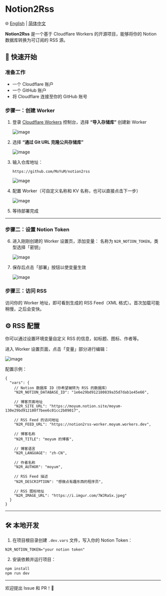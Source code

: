 # Notion2Rss

🌐 [English](README-en.md) | [简体中文](README.md)

**Notion2Rss** 是一个基于 Cloudflare Workers 的开源项目，能够将你的 Notion 数据库转换为可订阅的 RSS 源。

## 🚀 快速开始

### 准备工作

* 一个 Cloudflare 账户
* 一个 GitHub 账户
* 将 Cloudflare 连接至你的 GitHub 账号

### 步骤一：创建 Worker

1. 登录 [Cloudflare Workers](https://workers.cloudflare.com/) 控制台，选择 **“导入存储库”** 创建新 Worker

   ![image](https://github.com/user-attachments/assets/f9c0a82a-9576-47ae-8815-8f1a40bcbfc7)

3. 选择 **“通过 Git URL 克隆公共存储库”**

   ![image](https://github.com/user-attachments/assets/14e2fed8-cdad-497a-8128-3defc7e9c526)

5. 输入仓库地址：

   ```
   https://github.com/MoYuM/notion2rss
   ```

   ![image](https://github.com/user-attachments/assets/d674b15b-c754-4792-8afd-800f49eaaf34)

6. 配置 Worker（可自定义名称和 KV 名称，也可以直接点击下一步）

   ![image](https://github.com/user-attachments/assets/dce4416b-8e79-4722-b7d0-83d3d19f5d4a)

8. 等待部署完成

---

### 步骤二：设置 Notion Token

6. 进入刚刚创建的 Worker 设置页，添加变量：
   名称为 `N2R_NOTION_TOKEN`，类型选择「密钥」

   ![image](https://github.com/user-attachments/assets/963c56ad-66aa-44bc-b9fa-cd3fc5c5d79e)

8. 保存后点击「部署」按钮以使变量生效


   ![image](https://github.com/user-attachments/assets/38c7ca79-8b47-4c18-b555-b9e36d888147)


### 步骤三：访问 RSS

访问你的 Worker 地址，即可看到生成的 RSS Feed（XML 格式）。首次加载可能稍慢，之后会变快。


## ⚙️ RSS 配置

你可以通过设置环境变量自定义 RSS 的信息，如标题、图标、作者等。

进入 Worker 设置页面，点击「变量」部分进行编辑：

![image](https://github.com/user-attachments/assets/67b34950-3644-4f23-b680-9dc5d5778d66)

配置示例：

```jsonc
{
  "vars": {
    // Notion 数据库 ID（你希望被转为 RSS 的数据库）
    "N2R_NOTION_DATABASE_ID": "1e6e29bd912180839a35d7dab1e45e66",

    // 博客页面地址
    "N2R_SITE_URL": "https://moyum.notion.site/moyum-130e29bd912180f7bee6c01cc2b09017",

    // RSS Feed 的访问地址
    "N2R_FEED_URL": "https://notion2rss-worker.moyum.workers.dev",

    // 博客名称
    "N2R_TITLE": "moyum 的博客",

    // 博客语言
    "N2R_LANGUAGE": "zh-CN",

    // 作者名称
    "N2R_AUTHOR": "moyum",

    // RSS Feed 描述
    "N2R_DESCRIPTION": "想做点有趣东西的程序员",

    // RSS 图标地址
    "N2R_IMAGE_URL": "https://i.imgur.com/7WJRaSx.jpeg"
  }
}
```

---

## 🛠️ 本地开发

1. 在项目根目录创建 `.dev.vars` 文件，写入你的 Notion Token：

```
N2R_NOTION_TOKEN="your notion token"
```

2. 安装依赖并运行项目：

```bash
npm install
npm run dev
```

---

欢迎提出 Issue 和 PR！🎉

